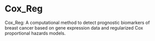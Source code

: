 # Cox_Reg
Cox_Reg: A computational method to detect prognostic biomarkers of breast cancer based on gene expression data and regularized Cox proportional hazards models. 
